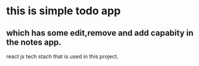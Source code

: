 # this is simple todo app
## which has some edit,remove and add capabity in the notes app.

react js tech stach that is used in this project.

